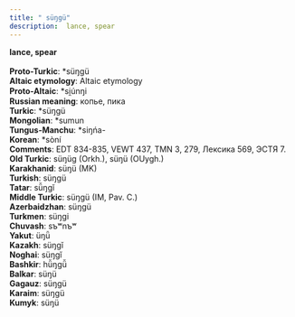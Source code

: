 ```yaml
---
title: " süŋgü"
description:  lance, spear
---
```

<p data-pagefind-weight="0.5">
<strong> lance, spear</strong><br><br>
<strong>Proto-Turkic</strong>:  *süŋgü<br>
<strong>Altaic etymology</strong>:  Altaic etymology<br>
<strong> Proto-Altaic</strong>:  *si̯únŋi<br>
<strong>Russian meaning</strong>:  копье, пика<br>
<strong>Turkic</strong>:  *süŋgü<br>
<strong>Mongolian</strong>:  *sumun<br>
<strong>Tungus-Manchu</strong>:  *siŋńa-<br>
<strong>Korean</strong>:  *sòní<br>
<strong>Comments</strong>:  EDT 834-835, VEWT 437, TMN 3, 279, Лексика 569, ЭСТЯ 7.<br>
<strong>Old Turkic</strong>:  süŋüg (Orkh.), süŋü (OUygh.)<br>
<strong>Karakhanid</strong>:  süŋü (MK)<br>
<strong>Turkish</strong>:  süŋgü<br>
<strong>Tatar</strong>:  sü̆ŋgĭ<br>
<strong>Middle Turkic</strong>:  süŋgü (IM, Pav. C.)<br>
<strong>Azerbaidzhan</strong>:  süŋgü<br>
<strong>Turkmen</strong>:  süŋgi<br>
<strong>Chuvash</strong>:  sъʷnъʷ<br>
<strong>Yakut</strong>:  üŋǖ<br>
<strong>Kazakh</strong>:  süŋgĭ<br>
<strong>Noghai</strong>:  süŋgĭ<br>
<strong>Bashkir</strong>:  hü̆ŋgü̆<br>
<strong>Balkar</strong>:  süŋü<br>
<strong>Gagauz</strong>:  süŋgü<br>
<strong>Karaim</strong>:  süŋgü<br>
<strong>Kumyk</strong>:  süŋü<br>

</p>
